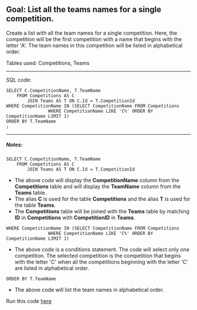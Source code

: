 
## Goal: List all the teams names for a single competition.

Create a list with all the team names for a single competition. Here, the competition will be the first competition with a name that begins with the letter 'A'. The team names in this competition will be listed in alphabetical order.

Tables used: Competitions, Teams

---
SQL code:

```
SELECT C.CompetitionName, T.TeamName
    FROM Competitions AS C
        JOIN Teams AS T ON C.Id = T.CompetitionId
WHERE CompetitionName IN (SELECT CompetitionName FROM Competitions 
                WHERE CompetitionName LIKE 'C%' ORDER BY CompetitionName LIMIT 1)
ORDER BY T.TeamName
;
```
---

##### Notes:

```
SELECT C.CompetitionName, T.TeamName
    FROM Competitions AS C
        JOIN Teams AS T ON C.Id = T.CompetitionId
```

* The above code will display the **CompetitionName** column from the **Competitions** table and will display the **TeamName** column from the **Teams** table.
* The alias **C** is used for the table **Competitions** and the alias **T** is used for the table **Teams**.
* The **Competitions** table will be joined with the **Teams** table by matching **ID** in **Competitions** with **CompetitionID** in **Teams**.

```
WHERE CompetitionName IN (SELECT CompetitionName FROM Competitions 
                WHERE CompetitionName LIKE 'C%' ORDER BY CompetitionName LIMIT 1)
```
* The above code is a conditions statement. The code will select only one competition. The selected competition is the competition that begins with the letter 'C' when all the competitions beginning with the letter 'C' are listed in alphabetical order. 

```
ORDER BY T.TeamName
```
* The above code will list the team names in alphabetical order. 

Run this code [here](https://www.kaggle.com/lochleven/d/kaggle/meta-kaggle/competition-list1/edit)
